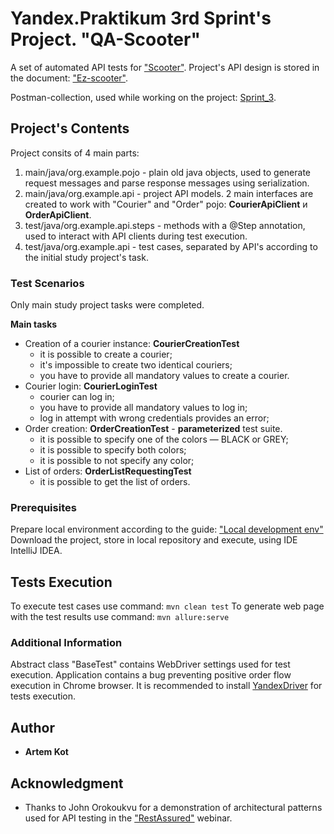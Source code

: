 # Yandex.Praktikum 3rd Sprint's Project. "QA-Scooter"

A set of automated API tests for ["Scooter"](https://qa-scooter.praktikum-services.ru/).
Project's API design is stored in the document: ["Ez-scooter"](https://qa-scooter.praktikum-services.ru/docs/). 

Postman-collection, used while working on the project: [Sprint_3](https://www.getpostman.com/collections/90c27015076e8ed5d4ed).

## Project's Contents

Project consits of 4 main parts:
1. main/java/org.example.pojo - plain old java objects, used to generate request messages and parse response messages using serialization.
2. main/java/org.example.api - project API models. 2 main interfaces are created to work with "Courier" and "Order" pojo: **CourierApiClient** и **OrderApiClient**.
3. test/java/org.example.api.steps - methods with a @Step annotation, used to interact with API clients during test execution. 
4. test/java/org.example.api - test cases, separated by API's according to the initial study project's task.

### Test Scenarios

Only main study project tasks were completed.

**Main tasks**
* Creation of a courier instance: **CourierCreationTest**
  * it is possible to create a courier;
  * it's impossible to create two identical couriers;
  * you have to provide all mandatory values to create a courier.
* Courier login: **CourierLoginTest**
  * courier can log in;
  * you have to provide all mandatory values to log in;
  * log in attempt with wrong credentials provides an error;
* Order creation: **OrderCreationTest** - **parameterized** test suite.
  * it is possible to specify one of the colors — BLACK or GREY;
  * it is possible to specify both colors;
  * it is possible to not specify any color;
* List of orders: **OrderListRequestingTest**
  * it is possible to get the list of orders.

### Prerequisites

Prepare local environment according to the guide: ["Local development env"](https://practicum.yandex.ru/learn/qa-automation-engineer-java/courses/e2bf18c2-97c5-43f8-af20-80c52142e6f2/sprints/16356/topics/a1b6de5a-dd0d-418b-97ea-02258aa40b07/lessons/054c3a94-f4ee-46a4-8a5b-b5d373b9ada3/)
Download the project, store in local repository and execute, using IDE IntelliJ IDEA.

## Tests Execution

To execute test cases use command:
`mvn clean test`
To generate web page with the test results use command:
`mvn allure:serve`

### Additional Information

Abstract class "BaseTest" contains WebDriver settings used for test execution.
Application contains a bug preventing positive order flow execution in Chrome browser. It is recommended to install [YandexDriver](https://github.com/yandex/YandexDriver) for tests execution.

## Author

* **Artem Kot**

## Acknowledgment

* Thanks to John Orokoukvu for a demonstration of architectural patterns used for API testing in the ["RestAssured"](https://disk.yandex.ru/d/OA86DvMnJqwYDw/GMT20220625-160149_Recording_1920x1080.mp4) webinar. 
